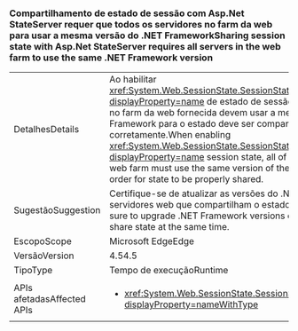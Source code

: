 ### <a name="sharing-session-state-with-aspnet-stateserver-requires-all-servers-in-the-web-farm-to-use-the-same-net-framework-version"></a><span data-ttu-id="752de-101">Compartilhamento de estado de sessão com Asp.Net StateServer requer que todos os servidores no farm da web para usar a mesma versão do .NET Framework</span><span class="sxs-lookup"><span data-stu-id="752de-101">Sharing session state with Asp.Net StateServer requires all servers in the web farm to use the same .NET Framework version</span></span>

|   |   |
|---|---|
|<span data-ttu-id="752de-102">Detalhes</span><span class="sxs-lookup"><span data-stu-id="752de-102">Details</span></span>|<span data-ttu-id="752de-103">Ao habilitar <xref:System.Web.SessionState.SessionStateMode.StateServer?displayProperty=name> de estado de sessão, todos os servidores no farm da web fornecida devem usar a mesma versão do .NET Framework para o estado deve ser compartilhado corretamente.</span><span class="sxs-lookup"><span data-stu-id="752de-103">When enabling <xref:System.Web.SessionState.SessionStateMode.StateServer?displayProperty=name> session state, all of the servers in the given web farm must use the same version of the .NET Framework in order for state to be properly shared.</span></span>|
|<span data-ttu-id="752de-104">Sugestão</span><span class="sxs-lookup"><span data-stu-id="752de-104">Suggestion</span></span>|<span data-ttu-id="752de-105">Certifique-se de atualizar as versões do .NET Framework em servidores web que compartilham o estado ao mesmo tempo.</span><span class="sxs-lookup"><span data-stu-id="752de-105">Be sure to upgrade .NET Framework versions on web servers that share state at the same time.</span></span>|
|<span data-ttu-id="752de-106">Escopo</span><span class="sxs-lookup"><span data-stu-id="752de-106">Scope</span></span>|<span data-ttu-id="752de-107">Microsoft Edge</span><span class="sxs-lookup"><span data-stu-id="752de-107">Edge</span></span>|
|<span data-ttu-id="752de-108">Versão</span><span class="sxs-lookup"><span data-stu-id="752de-108">Version</span></span>|<span data-ttu-id="752de-109">4.5</span><span class="sxs-lookup"><span data-stu-id="752de-109">4.5</span></span>|
|<span data-ttu-id="752de-110">Tipo</span><span class="sxs-lookup"><span data-stu-id="752de-110">Type</span></span>|<span data-ttu-id="752de-111">Tempo de execução</span><span class="sxs-lookup"><span data-stu-id="752de-111">Runtime</span></span>|
|<span data-ttu-id="752de-112">APIs afetadas</span><span class="sxs-lookup"><span data-stu-id="752de-112">Affected APIs</span></span>|<ul><li><xref:System.Web.SessionState.SessionStateMode.StateServer?displayProperty=nameWithType></li></ul>|

